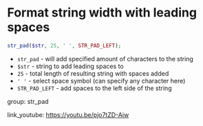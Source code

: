 # Format string width with leading spaces

```php
str_pad($str, 25, ' ', STR_PAD_LEFT);
```

- `str_pad` - will add specified amount of characters to the string
- `$str` - string to add leading spaces to
- `25` - total length of resulting string with spaces added
- `' '` - select space symbol (can specify any character here)
- `STR_PAD_LEFT` - add spaces to the left side of the string

group: str_pad


link_youtube: https://youtu.be/pjo7tZD-Aiw
